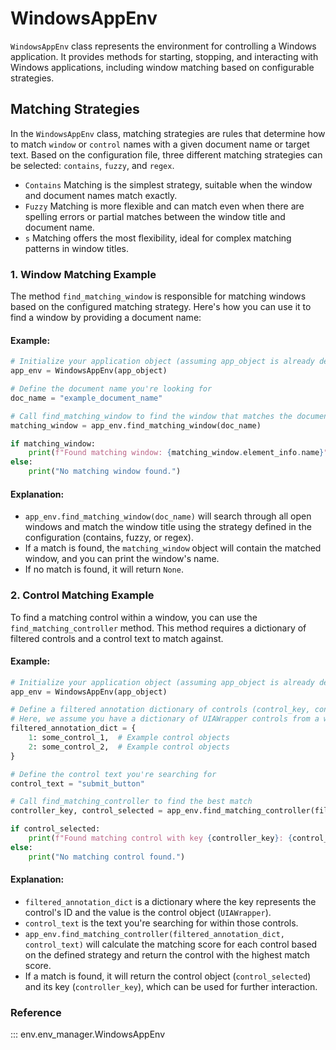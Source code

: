 # WindowsAppEnv

`WindowsAppEnv` class represents the environment for controlling a Windows application. It provides methods for starting, stopping, and interacting with Windows applications, including window matching based on configurable strategies.

## Matching Strategies

In the `WindowsAppEnv` class, matching strategies are rules that determine how to match `window` or `control` names with a given document name or target text. Based on the configuration file, three different matching strategies can be selected: `contains`, `fuzzy`, and `regex`. 

* `Contains` Matching is the simplest strategy, suitable when the window and document names match exactly.
* `Fuzzy` Matching is more flexible and can match even when there are spelling errors or partial matches between the window title and document name.
* `s` Matching offers the most flexibility, ideal for complex matching patterns in window titles.

### 1. **Window Matching** Example

The method `find_matching_window` is responsible for matching windows based on the configured matching strategy. Here's how you can use it to find a window by providing a document name:

#### Example:

```python
# Initialize your application object (assuming app_object is already defined)
app_env = WindowsAppEnv(app_object)

# Define the document name you're looking for
doc_name = "example_document_name"

# Call find_matching_window to find the window that matches the document name
matching_window = app_env.find_matching_window(doc_name)

if matching_window:
    print(f"Found matching window: {matching_window.element_info.name}")
else:
    print("No matching window found.")
```

#### Explanation:

- `app_env.find_matching_window(doc_name)` will search through all open windows and match the window title using the strategy defined in the configuration (contains, fuzzy, or regex).
- If a match is found, the `matching_window` object will contain the matched window, and you can print the window's name.
- If no match is found, it will return `None`.

### 2. **Control Matching** Example

To find a matching control within a window, you can use the `find_matching_controller` method. This method requires a dictionary of filtered controls and a control text to match against.

#### Example:

```python
# Initialize your application object (assuming app_object is already defined)
app_env = WindowsAppEnv(app_object)

# Define a filtered annotation dictionary of controls (control_key, control_object)
# Here, we assume you have a dictionary of UIAWrapper controls from a window.
filtered_annotation_dict = {
    1: some_control_1,  # Example control objects
    2: some_control_2,  # Example control objects
}

# Define the control text you're searching for
control_text = "submit_button"

# Call find_matching_controller to find the best match
controller_key, control_selected = app_env.find_matching_controller(filtered_annotation_dict, control_text)

if control_selected:
    print(f"Found matching control with key {controller_key}: {control_selected.window_text()}")
else:
    print("No matching control found.")
```

#### Explanation:

- `filtered_annotation_dict` is a dictionary where the key represents the control's ID and the value is the control object (`UIAWrapper`).
- `control_text` is the text you're searching for within those controls.
- `app_env.find_matching_controller(filtered_annotation_dict, control_text)` will calculate the matching score for each control based on the defined strategy and return the control with the highest match score.
- If a match is found, it will return the control object (`control_selected`) and its key (`controller_key`), which can be used for further interaction.


### Reference
::: env.env_manager.WindowsAppEnv
